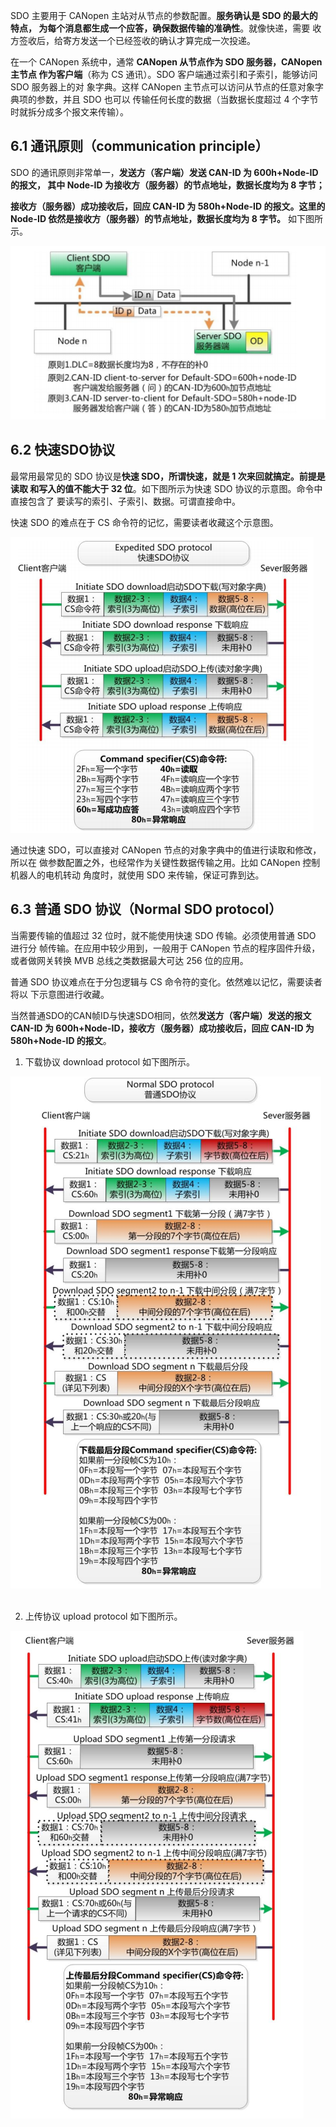 SDO 主要用于 CANopen 主站对从节点的参数配置。**服务确认是 SDO 的最大的特点，
为每个消息都生成一个应答，确保数据传输的准确性**。就像快递，需要
收方签收后，给寄方发送一个已经签收的确认才算完成一次投递。

在一个 CANopen 系统中，通常 **CANopen 从节点作为 SDO 服务器，CANopen 主节点
作为客户端**（称为 CS 通讯）。SDO 客户端通过索引和子索引，能够访问 SDO 服务器上的对
象字典。这样 CANopen 主节点可以访问从节点的任意对象字典项的参数，并且 SDO 也可以
传输任何长度的数据（当数据长度超过 4 个字节时就拆分成多个报文来传输）。


## 6.1 通讯原则（communication principle）
SDO 的通讯原则非常单一，**发送方（客户端）发送 CAN-ID 为 600h+Node-ID 的报文，
其中 Node-ID 为接收方（服务器）的节点地址，数据长度均为 8 字节；**

**接收方（服务器）成功接收后，回应 CAN-ID 为 580h+Node-ID 的报文。这里的 Node-ID
依然是接收方（服务器）的节点地址，数据长度均为 8 字节。** 如下图所示。

<div><img src = "./images/6-SDO通讯原则.png"></div>

## 6.2 快速SDO协议

最常用最常见的 SDO 协议是**快速 SDO，所谓快速，就是 1 次来回就搞定。前提是读取
和写入的值不能大于 32 位**。如下图所示为快速 SDO 协议的示意图。命令中直接包含了
要读写的索引、子索引、数据。可谓直接命中。

快速 SDO 的难点在于 CS 命令符的记忆，需要读者收藏这个示意图。

<div><img src = "./images/6-快速SDO示意图.png"></div>

通过快速 SDO，可以直接对 CANopen 节点的对象字典中的值进行读取和修改，所以在
做参数配置之外，也经常作为关键性数据传输之用。比如 CANopen 控制机器人的电机转动
角度时，就使用 SDO 来传输，保证可靠到达。

##  6.3 普通 SDO 协议（Normal SDO protocol）

当需要传输的值超过 32 位时，就不能使用快速 SDO 传输。必须使用普通 SDO 进行分
帧传输。在应用中较少用到，一般用于 CANopen 节点的程序固件升级，或者做网关转换
MVB 总线之类数据最大可达 256 位的应用。

普通 SDO 协议难点在于分包逻辑与 CS 命令符的变化。依然难以记忆，需要读者将以
下示意图进行收藏。

当然普通SDO的CAN帧ID与快速SDO相同，依然**发送方（客户端）发送的报文CAN-ID
为 600h+Node-ID，接收方（服务器）成功接收后，回应 CAN-ID 为 580h+Node-ID 的报文**。

1. 下载协议 download protocol 如下图所示。

<div><img src = "./images/6-普通SDO下载.png"></div>

<br/>

2. 上传协议 upload protocol 如下图所示。

<div><img src = "./images/6-普通SDO上传.png"></div>

